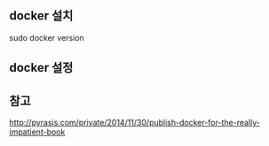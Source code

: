 ## docker 설치

sudo docker version

## docker 설정



## 참고
http://pyrasis.com/private/2014/11/30/publish-docker-for-the-really-impatient-book